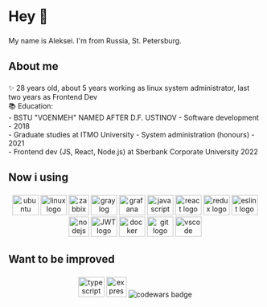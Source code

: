 <h1 align="left">Hey 👋</h1>

###

<p align="left">My name is Aleksei. I'm from Russia, St. Petersburg.</p>

###

<h2 align="left">About me</h2>

###

<p align="left">✨ 28 years old, about 5 years working as linux system administrator, last two years as Frontend Dev<br>📚 Education:<br> - BSTU "VOENMEH" NAMED AFTER D.F. USTINOV - Software development - 2018<br>- Graduate studies at ITMO University - System administration (honours) - 2021<br>- Frontend dev (JS, React, Node.js) at Sberbank Corporate University 2022</p>

###

<h2 align="left">Now i using</h2>

###

<div align="center">
  <img src="https://cdn.jsdelivr.net/gh/devicons/devicon/icons/ubuntu/ubuntu-plain.svg" height="40" width="52" alt="ubuntu logo"  />
  <img src="https://cdn.jsdelivr.net/gh/devicons/devicon/icons/linux/linux-original.svg" height="40" width="52" alt="linux logo"  />
  <img src="https://www.vectorlogo.zone/logos/zabbix/zabbix-icon.svg" height="40" width="40" alt="zabbix logo"  />
  <img src="https://www.vectorlogo.zone/logos/graylog/graylog-icon.svg" height="40" width="52" alt="graylog logo"  />
  <img src="https://www.vectorlogo.zone/logos/grafana/grafana-icon.svg" height="40" width="52" alt="grafana logo"  />
  <img src="https://cdn.jsdelivr.net/gh/devicons/devicon/icons/javascript/javascript-original.svg" height="40" width="52" alt="javascript logo"  />
  <img src="https://cdn.jsdelivr.net/gh/devicons/devicon/icons/react/react-original.svg" height="40" width="52" alt="react logo"  />
  <img src="https://cdn.jsdelivr.net/gh/devicons/devicon/icons/redux/redux-original.svg" height="40" width="52" alt="redux logo"  />
  <img src="https://www.vectorlogo.zone/logos/eslint/eslint-icon.svg" height="40" width="52" alt="eslint logo"  />
  <img src="https://cdn.jsdelivr.net/gh/devicons/devicon/icons/nodejs/nodejs-original.svg" height="40" width="40" alt="nodejs logo"  />
  <img src="https://img.icons8.com/color/48/null/java-web-token.png" height="40" width="52" alt="JWT logo"  />
  <img src="https://cdn.jsdelivr.net/gh/devicons/devicon/icons/docker/docker-original.svg" height="40" width="52" alt="docker logo"  />
  <img src="https://cdn.jsdelivr.net/gh/devicons/devicon/icons/git/git-original.svg" height="40" width="52" alt="git logo"  />
  <img src="https://cdn.jsdelivr.net/gh/devicons/devicon/icons/vscode/vscode-original.svg" height="40" width="52" alt="vscode logo"  />
</div>

###

<h2 align="left">Want to be improved</h2>

###

<div align="center">
  <img src="https://cdn.jsdelivr.net/gh/devicons/devicon/icons/typescript/typescript-original.svg" height="40" width="52" alt="typescript logo"  />
  <img src="https://img.icons8.com/color/48/null/express-js.png" height="40" width="40" alt="express js logo"  />
  <img src="https://www.codewars.com/users/editesau/badges/large" alt="codewars badge"  />
</div>
